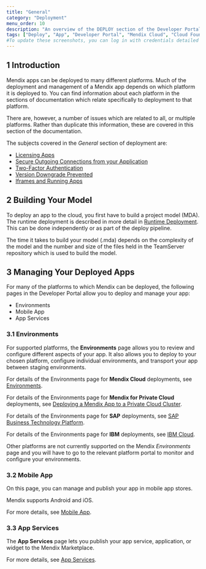```yaml
---
title: "General"
category: "Deployment"
menu_order: 10
description: "An overview of the DEPLOY section of the Developer Portal"
tags: ["Deploy", "App", "Developer Portal", "Mendix Cloud", "Cloud Foundry", "Azure", "Docker", "IBM", "SAP", "On-premises", "Kubernetes"]
#To update these screenshots, you can log in with credentials detailed in How to Update Screenshots Using Team Apps.
---
```


## 1 Introduction

Mendix apps can be deployed to many different platforms. Much of the deployment and management of a Mendix app depends on which platform it is deployed to. You can find information about each platform in the sections of documentation which relate specifically to deployment to that platform.

There are, however, a number of issues which are related to all, or multiple platforms. Rather than duplicate this information, these are covered in this section of the documentation.

The subjects covered in the *General* section of deployment are:

* [Licensing Apps](licensing-apps-outside-mxcloud)
* [Secure Outgoing Connections from your Application](securing-outgoing-connections-from-your-application)
* [Two-Factor Authentication](two-factor-authentication)
* [Version Downgrade Prevented](version-downgrade-prevention)
* [Iframes and Running Apps](running-in-iframe)

## 2 Building Your Model

To deploy an app to the cloud, you first have to build a project model (MDA). The runtime deployment is described in more detail in [Runtime Deployment](/refguide/runtime-deployment). This can be done independently or as part of the deploy pipeline.

The time it takes to build your model (.mda) depends on the complexity of the model and the number and size of the files held in the TeamServer repository which is used to build the model.

## 3 Managing Your Deployed Apps

For many of the platforms to which Mendix can be deployed, the following pages in the Developer Portal allow you to deploy and manage your app:

* Environments
* Mobile App
* App Services

### 3.1 Environments

For supported platforms, the **Environments** page allows you to review and configure different aspects of your app. It also allows you to deploy to your chosen platform, configure individual environments, and transport your app between staging environments.

For details of the Environments page for **Mendix Cloud** deployments, see [Environments](environments).

For details of the Environments page for **Mendix for Private Cloud** deployments, see [Deploying a Mendix App to a Private Cloud Cluster](private-cloud-deploy#environment-details).

For details of the Environments page for **SAP** deployments, see [SAP Business Technology Platform](sap-cloud-platform#EnvironmentDetails).

For details of the Environments page for **IBM** deployments, see [IBM Cloud](ibm-cloud#EnvironmentDetails).

Other platforms are not currently supported on the Mendix *Environments* page and you will have to go to the relevant platform portal to monitor and configure your environments.
    
### 3.2 Mobile App

On this page, you can manage and publish your app in mobile app stores.

Mendix supports Android and iOS.

For more details, see [Mobile App](mobileapp).  

### 3.3 App Services

The **App Services** page lets you publish your app service, application, or widget to the Mendix Marketplace.

For more details, see [App Services](app-services).  
